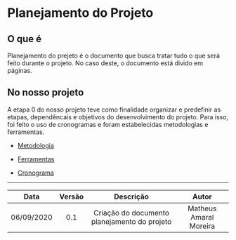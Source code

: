 # Planejamento do Projeto

## O que é

Planejamento do prejeto é o documento que busca tratar tudo o que será feito durante o projeto. No caso deste, o documento está divido em páginas.

## No nosso projeto

A etapa 0 do nosso projeto teve como finalidade organizar e predefinir as etapas, dependêncais e objetivos do desenvolvimento do projeto. Para isso, foi feito o uso de cronogramas e foram estabelecidas metodologias e ferramentas.

* [Metodologia](/pages/planning/Methodology/Methodology)

* [Ferramentas](/pages/planning/teamTools/teamTools)

* [Cronograma](/pages/planning/schedule/schedule)

---
|Data|Versão|Descrição|Autor|
|:-:|:-:|:-:|:-:|
|06/09/2020|0.1|Criação do documento planejamento do projeto|Matheus Amaral Moreira|

